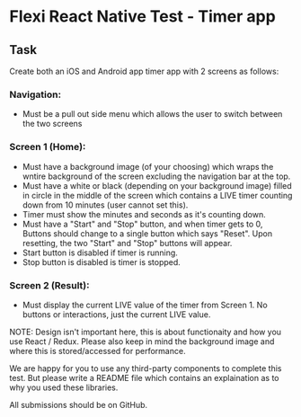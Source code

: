 # Flexi React Native Test - Timer app

## Task

Create both an iOS and Android app timer app with 2 screens as follows:

### Navigation:
- Must be a pull out side menu which allows the user to switch between the two screens

### Screen 1 (Home):
- Must have a background image (of your choosing) which wraps the wntire background of the screen excluding the navigation bar at the top.
- Must have a white or black (depending on your background image) filled in circle in the middle of the screen which contains a LIVE timer counting down from 10 minutes (user cannot set this).
- Timer must show the minutes and seconds as it's counting down.
- Must have a "Start" and "Stop" button, and when timer gets to 0, Buttons should change to a single button which says "Reset".  Upon resetting, the two "Start" and "Stop" buttons will appear.
- Start button is disabled if timer is running.
- Stop button is disabled is timer is stopped.

### Screen 2 (Result):
- Must display the current LIVE value of the timer from Screen 1.  No buttons or interactions, just the current LIVE value.

NOTE: Design isn't important here, this is about functionaity and how you use React / Redux. 
Please also keep in mind the background image and where this is stored/accessed for performance.

We are happy for you to use any third-party components to complete this test.  But please write a README file which contains an explaination as to why you used these libraries.

All submissions should be on GitHub.
